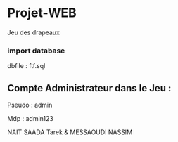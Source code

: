 # Projet-WEB
Jeu des drapeaux

### import database
  dbfile : ftf.sql

## Compte Administrateur dans le Jeu :

   Pseudo : admin 

   Mdp : admin123


NAIT SAADA Tarek & MESSAOUDI NASSIM 


